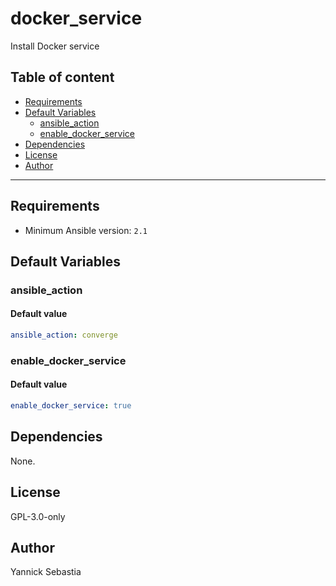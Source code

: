 # docker_service

Install Docker service

## Table of content

- [Requirements](#requirements)
- [Default Variables](#default-variables)
  - [ansible_action](#ansible_action)
  - [enable_docker_service](#enable_docker_service)
- [Dependencies](#dependencies)
- [License](#license)
- [Author](#author)

---

## Requirements

- Minimum Ansible version: `2.1`

## Default Variables

### ansible_action

#### Default value

```YAML
ansible_action: converge
```

### enable_docker_service

#### Default value

```YAML
enable_docker_service: true
```

## Dependencies

None.

## License

GPL-3.0-only

## Author

Yannick Sebastia
